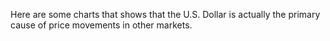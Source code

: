 Here are some charts that shows that the U.S. Dollar is actually the primary cause of price movements in other markets.
